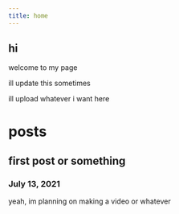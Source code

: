 ```yaml
---
title: home
---
```

## hi
welcome to my page

ill update this sometimes

ill upload whatever i want here



# posts
## first post or something
### July 13, 2021
yeah, im planning on making a video or whatever
